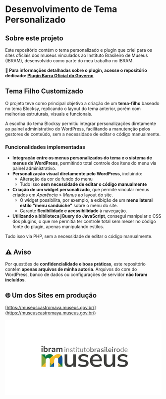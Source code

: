 # Desenvolvimento de Tema Personalizado

## Sobre este projeto

Este repositório contém o tema personalizado e plugin que criei para os sites oficiais dos museus vinculados ao Instituto Brasileiro de Museus (IBRAM), desenvolvido como parte do meu trabalho no IBRAM.

**🔗 Para informações detalhadas sobre o plugin, acesse o repositório dedicado: [Plugin Barra Oficial do Governo](https://github.com/joaoguiaguiar/Desenvolvimento-de-Plugin)**

## Tema Filho Customizado

O projeto teve como principal objetivo a criação de um **tema-filho** baseado no tema Blocksy, replicando o layout do tema anterior, porém com melhorias estruturais, visuais e funcionais.

A escolha do tema Blocksy permitiu integrar personalizações diretamente ao painel administrativo do WordPress, facilitando a manutenção pelos gestores de conteúdo, sem a necessidade de editar o código manualmente.

### Funcionalidades implementadas

- **Integração entre os menus personalizados do tema e o sistema de menus do WordPress**, permitindo total controle dos itens do menu via painel administrativo.
- **Personalização visual diretamente pelo WordPress**, incluindo:
  - Alteração da cor de fundo do menu
  - Tudo isso **sem necessidade de editar o código manualmente**
- **Criação de um widget personalizado**, que permite vincular menus criados em *Aparência > Menus* ao layout do site.
  - O widget possibilita, por exemplo, a exibição de um **menu lateral estilo "menu sanduíche"** sobre o menu do site.
  - Garante **flexibilidade e acessibilidade** à navegação.
- **Utilizando a biblioteca jQuery do JavaScript**, consegui manipular o CSS dos plugins, o que me permitia ter controle total sem mexer no código fonte do plugin, apenas manipulando estilos.

Tudo isso via PHP, sem a necessidade de editar o código manualmente.

## ⚠️ Aviso

Por questões de **confidencialidade e boas práticas**, este repositório contém **apenas arquivos de minha autoria**.
Arquivos do core do WordPress, banco de dados ou configurações de servidor **não foram incluídos**.

## 🌐 Um dos Sites em produção

[https://museuscastromaya.museus.gov.br/](https://museuscastromaya.museus.gov.br/)

![Logo IBRAM](./screenshot.jpg)

